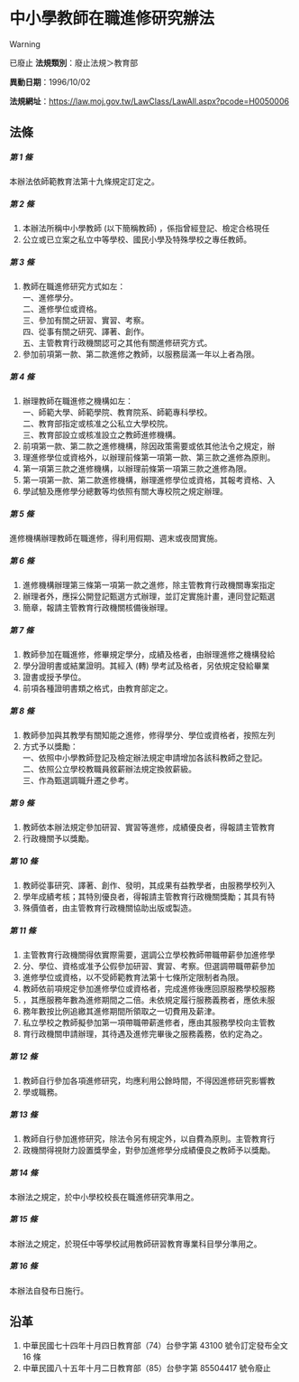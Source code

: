 # 中小學教師在職進修研究辦法


> [!WARNING]
> 已廢止
**法規類別**：廢止法規＞教育部

**異動日期**：1996/10/02  

**法規網址**：https://law.moj.gov.tw/LawClass/LawAll.aspx?pcode=H0050006



## 法條
##### 第 1 條
本辦法依師範教育法第十九條規定訂定之。

##### 第 2 條
1. 本辦法所稱中小學教師 (以下簡稱教師) ，係指曾經登記、檢定合格現任
1. 公立或已立案之私立中等學校、國民小學及特殊學校之專任教師。

##### 第 3 條
1. 教師在職進修研究方式如左：  
一、進修學分。  
二、進修學位或資格。  
三、參加有關之研習、實習、考察。  
四、從事有關之研究、譯著、創作。  
五、主管教育行政機關認可之其他有關進修研究方式。
1. 參加前項第一款、第二款進修之教師，以服務屆滿一年以上者為限。

##### 第 4 條
1. 辦理教師在職進修之機構如左：  
一、師範大學、師範學院、教育院系、師範專科學校。  
二、教育部指定或核准之公私立大學校院。  
三、教育部設立或核准設立之教師進修機構。
1. 前項第一款、第二款之進修機構，除因政策需要或依其他法令之規定，辦
1. 理進修學位或資格外，以辦理前條第一項第一款、第三款之進修為原則。
1. 第一項第三款之進修機構，以辦理前條第一項第三款之進修為限。
1. 第一項第一款、第二款進修機構，辦理進修學位或資格，其報考資格、入
1. 學試驗及應修學分總數等均依照有關大專校院之規定辦理。

##### 第 5 條
進修機構辦理教師在職進修，得利用假期、週末或夜間實施。

##### 第 6 條
1. 進修機構辦理第三條第一項第一款之進修，除主管教育行政機關專案指定
1. 辦理者外，應採公開登記甄選方式辦理，並訂定實施計畫，連同登記甄選
1. 簡章，報請主管教育行政機關核備後辦理。

##### 第 7 條
1. 教師參加在職進修，修畢規定學分，成績及格者，由辦理進修之機構發給
1. 學分證明書或結業證明。其經入 (轉) 學考試及格者，另依規定發給畢業
1. 證書或授予學位。
1. 前項各種證明書類之格式，由教育部定之。

##### 第 8 條
1. 教師參加與其教學有關知能之進修，修得學分、學位或資格者，按照左列
1. 方式予以獎勵：  
一、依照中小學教師登記及檢定辦法規定申請增加各該科教師之登記。  
二、依照公立學校教職員敘薪辦法規定換敘薪級。  
三、作為甄選調職升遷之參考。

##### 第 9 條
1. 教師依本辦法規定參加研習、實習等進修，成績優良者，得報請主管教育
1. 行政機關予以獎勵。

##### 第 10 條
1. 教師從事研究、譯著、創作、發明，其成果有益教學者，由服務學校列入
1. 學年成績考核；其特別優良者，得報請主管教育行政機關獎勵；其具有特
1. 殊價值者，由主管教育行政機關協助出版或製造。

##### 第 11 條
1. 主管教育行政機關得依實際需要，選調公立學校教師帶職帶薪參加進修學
1. 分、學位、資格或准予公假參加研習、實習、考察。但選調帶職帶薪參加
1. 進修學位或資格，以不受師範教育法第十七條所定限制者為限。
1. 教師依前項規定參加進修學位或資格者，完成進修後應回原服務學校服務
1. ，其應服務年數為進修期間之二倍。未依規定履行服務義務者，應依未服
1. 務年數按比例追繳其進修期間所領取之一切費用及薪津。
1. 私立學校之教師擬參加第一項帶職帶薪進修者，應由其服務學校向主管教
1. 育行政機關申請辦理，其待遇及進修完畢後之服務義務，依約定為之。

##### 第 12 條
1. 教師自行參加各項進修研究，均應利用公餘時間，不得因進修研究影響教
1. 學或職務。

##### 第 13 條
1. 教師自行參加進修研究，除法令另有規定外，以自費為原則。主管教育行
1. 政機關得視財力設置獎學金，對參加進修學分成績優良之教師予以獎勵。

##### 第 14 條
本辦法之規定，於中小學校校長在職進修研究準用之。

##### 第 15 條
本辦法之規定，於現任中等學校試用教師研習教育專業科目學分準用之。

##### 第 16 條
本辦法自發布日施行。

## 沿革
1. 中華民國七十四年十月四日教育部（74）台參字第 43100  號令訂定發布全文 16 條
1. 中華民國八十五年十月二日教育部（85）台參字第 85504417 號令廢止
